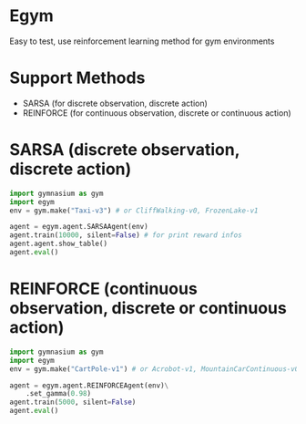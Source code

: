 # Egym
Easy to test, use reinforcement learning method for gym environments

# Support Methods
- SARSA (for discrete observation, discrete action)
- REINFORCE (for continuous observation, discrete or continuous action)

# SARSA (discrete observation, discrete action)
```python
import gymnasium as gym
import egym
env = gym.make("Taxi-v3") # or CliffWalking-v0, FrozenLake-v1

agent = egym.agent.SARSAAgent(env)
agent.train(10000, silent=False) # for print reward infos
agent.agent.show_table()
agent.eval()
```

# REINFORCE (continuous observation, discrete or continuous action)
```python
import gymnasium as gym
import egym
env = gym.make("CartPole-v1") # or Acrobot-v1, MountainCarContinuous-v0, MountainCar-v0, Pendulum-v1, LunarLander-v2

agent = egym.agent.REINFORCEAgent(env)\
    .set_gamma(0.98)
agent.train(5000, silent=False)
agent.eval()
```